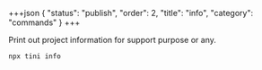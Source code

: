 +++json
{
  "status": "publish",
  "order": 2,
  "title": "info",
  "category": "commands"
}
+++

Print out project information for support purpose or any.

```bash
npx tini info 
```

